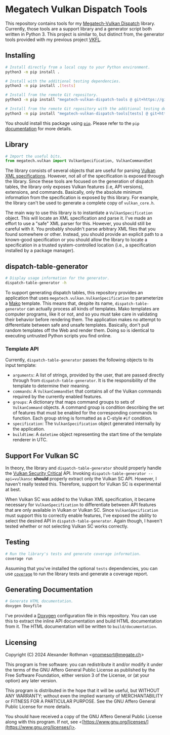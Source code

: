 # Megatech Vulkan Dispatch Tools

This repository contains tools for my [Megatech-Vulkan Dispatch](https://github.com/gn0mesort/megatech-vulkan-dispatch)
library. Currently, those tools are a support library and a generator script both written in Python 3. This project
is similar to, but distinct from, the generator tools provided with my previous project
[VKFL](https://github.com/gn0mesort/vkfl).

## Installing

```sh
# Install directly from a local copy to your Python environment.
python3 -m pip install .

# Install with the additional testing dependencies.
python3 -m pip install .[tests]

# Install from the remote Git repository.
python3 -m pip install "megatech-vulkan-dispatch-tools @ git+https://github.com/gn0mesort/megatech-vulkan-dispatch-tools"

# Install from the remote Git repository with the additional testing dependencies.
python3 -m pip install "megatech-vulkan-dispatch-tools[tests] @ git+https://github.com/gn0mesort/megatech-vulkan-dispatch-tools"
```

You should install this package using [`pip`](https://pip.pypa.io/en/stable/). Please refer to the `pip`
[documentation](https://pip.pypa.io/en/stable/user_guide/) for more details.

## Library

```python
# Import the useful bits.
from megatech.vulkan import VulkanSpecification, VulkanCommandSet
```

The library consists of several objects that are useful for parsing
[Vulkan XML specifications](https://github.com/KhronosGroup/Vulkan-Docs/blob/main/xml/vk.xml). However, not all of
the specification is exposed through the library. Since these tools are focused on the generation of dispatch tables,
the library only exposes Vulkan features (i.e, API versions), extensions, and commands. Basically, only the absolute
minimum information from the specification is exposed by this library. For example, the library can't be used to
generate a complete copy of `vulkan_core.h`.

The main way to use this library is to instantiate a `VulkanSpecification` object. This will locate an XML
specification and parse it. I've made an effort to use a "safe" XML parser for this. However, you should still be
careful with it. You probably shouldn't parse arbitrary XML files that you found somewhere or other. Instead, you
should provide an explicit path to a known-good specification or you should allow the library to locate a
specification in a trusted system-controlled location (i.e., a specification installed by a package manager).

## dispatch-table-generator

```sh
# Display usage information for the generator.
dispatch-table-generator -h
```

To support generating dispatch tables, this repository provides an application that uses
`megatech.vulkan.VulkanSpecification` to parameterize a [Mako](https://www.makotemplates.org/) template. This means
that, despite its name, `dispatch-table-generator` can actually process all kinds of templates. Mako templates are
computer programs, like it or not, and so you must take care in validating their behavior before rendering them.
The application makes no attempt to differentiate between safe and unsafe templates. Basically, don't pull random
templates off the Web and render them. Doing so is identical to executing untrusted Python scripts you find online.

### Template API

Currently, `dispatch-table-generator` passes the following objects to its input template:

- `arguments`: A list of strings, provided by the user, that are passed directly through from
  `dispatch-table-generator`. It is the responsibility of the template to determine their meaning.
- `commands`: A `VulkanCommandSet` that contains all of the Vulkan commands required by the currently enabled
  features.
- `groups`: A dictionary that maps command groups to sets of `VulkanCommand` objects. A command group is condition
  describing the set of features that must be enabled for the corresponding commands to function. Each group string
  is formatted as a C-style `#if` condition.
- `specification`: The `VulkanSpecification` object generated internally by the application.
- `buildtime`: A `datetime` object representing the start time of the template renderer in UTC.

## Support For Vulkan SC

In theory, the library and `dispatch-table-generator` should properly handle the
[Vulkan Security Critical](https://www.khronos.org/vulkansc/) API. Invoking `dispatch-table-generator --api=vulkansc`
**should** properly extract only the Vulkan SC API. However, I haven't really tested this. Therefore, support for
Vulkan SC is experimental at best.

When Vulkan SC was added to the Vulkan XML specification, it became necessary for `VulkanSpecification` to
differentiate between API features that are only available in Vulkan or Vulkan SC. Since `VulkanSpecification` must
support this to correctly enable features, I've exposed the ability to select the desired API in
`dispatch-table-generator`. Again though, I haven't tested whether or not selecting Vulkan SC works correctly.

## Testing

```sh
# Run the library's tests and generate coverage information.
coverage run
```

Assuming that you've installed the optional `tests` dependencies, you can use
[`coverage`](https://coverage.readthedocs.io/en/7.6.1/) to run the library tests and generate a coverage report.

## Generating Documentation

```sh
# Generate HTML documentation.
doxygen Doxyfile
```

I've provided a [Doxygen](https://doxygen.nl/) configuration file in this repository. You can use this to extract the
inline API documentation and build HTML documentation from it. The HTML documentation will be written to
`build/documentation`.

## Licensing

Copyright (C) 2024 Alexander Rothman <[gnomesort@megate.ch](mailto:gnomesort@megate.ch)>

This program is free software: you can redistribute it and/or modify it under the terms of the GNU Affero General
Public License as published by the Free Software Foundation, either version 3 of the License, or (at your option) any
later version.

This program is distributed in the hope that it will be useful, but WITHOUT ANY WARRANTY; without even the implied
warranty of MERCHANTABILITY or FITNESS FOR A PARTICULAR PURPOSE. See the GNU Affero General Public License for more
details.

You should have received a copy of the GNU Affero General Public License along with this program.  If not, see
<[https://www.gnu.org/licenses/](https://www.gnu.org/licenses/)>.
